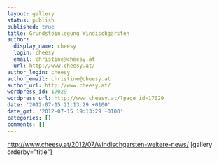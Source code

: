 ```yaml
---
layout: gallery
status: publish
published: true
title: Grundsteinlegung Windischgarsten
author:
  display_name: cheesy
  login: cheesy
  email: christine@cheesy.at
  url: http://www.cheesy.at/
author_login: cheesy
author_email: christine@cheesy.at
author_url: http://www.cheesy.at/
wordpress_id: 17029
wordpress_url: http://www.cheesy.at/?page_id=17029
date: '2012-07-15 21:13:29 +0100'
date_gmt: '2012-07-15 19:13:29 +0100'
categories: []
comments: []
---
```

http://www.cheesy.at/2012/07/windischgarsten-weitere-news/
[gallery orderby="title"]
